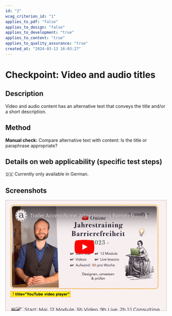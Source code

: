 ```yaml
---
id: "2"
wcag_criterion_id: "1"
applies_to_pdf: "false"
applies_to_design: "false"
applies_to_development: "true"
applies_to_content: "true"
applies_to_quality_assurance: "true"
created_at: "2024-03-13 16:03:27"
---
```


# Checkpoint: Video and audio titles

## Description

Video and audio content has an alternative text that conveys the title and/or a short description.

## Method

**Manual check:** Compare alternative text with content: Is the title or paraphrase appropriate?

## Details on web applicability (specific test steps)

🇩🇪 Currently only available in German.

## Screenshots

![Titel bei YouTube-Video (iFrame) anzeigen](images/titel-bei-youtube-video-iframe-anzeigen.png)